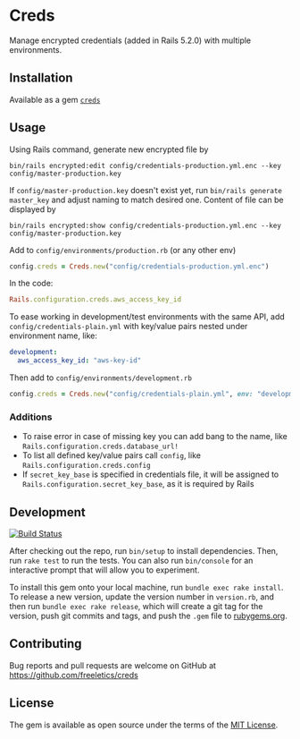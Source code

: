 # Creds

Manage encrypted credentials (added in Rails 5.2.0) with multiple environments.

## Installation

Available as a gem [`creds`](https://rubygems.org/gems/creds)

## Usage

Using Rails command, generate new encrypted file by
```
bin/rails encrypted:edit config/credentials-production.yml.enc --key config/master-production.key
```
If `config/master-production.key` doesn't exist yet, run `bin/rails generate master_key` and adjust naming to match desired one.
Content of file can be displayed by
```
bin/rails encrypted:show config/credentials-production.yml.enc --key config/master-production.key
```

Add to `config/environments/production.rb` (or any other env)
```ruby
config.creds = Creds.new("config/credentials-production.yml.enc")
```

In the code:
```ruby
Rails.configuration.creds.aws_access_key_id
```

To ease working in development/test environments with the same API, add `config/credentials-plain.yml` with key/value pairs
nested under environment name, like:
```yml
development:
  aws_access_key_id: "aws-key-id"
```

Then add to `config/environments/development.rb`
```ruby
config.creds = Creds.new("config/credentials-plain.yml", env: "development")
```

### Additions

* To raise error in case of missing key you can add bang to the name, like `Rails.configuration.creds.database_url!`
* To list all defined key/value pairs call `config`, like `Rails.configuration.creds.config`
* If `secret_key_base` is specified in credentials file, it will be assigned to `Rails.configuration.secret_key_base`, as it is required by Rails

## Development

[![Build Status](https://travis-ci.org/freeletics/active_credentials.svg?branch=master)](https://travis-ci.org/freeletics/active_credentials)

After checking out the repo, run `bin/setup` to install dependencies. Then, run `rake test` to run the tests. You can also run `bin/console` for an interactive prompt that will allow you to experiment.

To install this gem onto your local machine, run `bundle exec rake install`. To release a new version, update the version number in `version.rb`, and then run `bundle exec rake release`, which will create a git tag for the version, push git commits and tags, and push the `.gem` file to [rubygems.org](https://rubygems.org).

## Contributing

Bug reports and pull requests are welcome on GitHub at https://github.com/freeletics/creds

## License

The gem is available as open source under the terms of the [MIT License](https://opensource.org/licenses/MIT).
